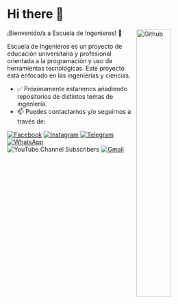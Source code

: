 # Hi there 👋

<img width="40%" align="right" alt="Github" src="https://user-images.githubusercontent.com/48678280/88862734-4903af80-d201-11ea-968b-9c939d88a37c.gif" />

¡Bienvenido/a a Escuela de Ingenieros! 💫

Escuela de Ingenieros es un proyecto de educación universitaria y profesional orientada a la programación y uso de herramientas tecnológicas. Este proyecto está enfocado en las ingenierías y ciencias.

- ✅ Próximamente estaremos añadiendo repositorios de distintos temas de ingeniería.
- 📫 Puedes contactarnos y/o seguirnos a través de:

[![Facebook](https://img.shields.io/badge/Facebook-1877F2?style=for-the-badge&logo=facebook&logoColor=white)](https://www.facebook.com/escueladeingenierosec) [![Instagram](https://img.shields.io/badge/Instagram-E4405F?style=for-the-badge&logo=instagram&logoColor=white)](https://www.instagram.com/escueladeingenierosec/) [![Telegram](https://img.shields.io/badge/Telegram-2CA5E0?style=for-the-badge&logo=telegram&logoColor=white)](https://t.me/EscueladeIngenieros) [![WhatsApp](https://img.shields.io/badge/WhatsApp-25D366?style=for-the-badge&logo=whatsapp&logoColor=white)](https://wa.me/593963953992) ![YouTube Channel Subscribers](https://img.shields.io/youtube/channel/subscribers/UCeNDryXWxzTr5UTMQwiRDbQ?label=YouTube&style=social) [![Gmail](https://img.shields.io/badge/Gmail-D14836?style=for-the-badge&logo=gmail&logoColor=white)](mailto:coordinacion.esc.ingenieros@gmail.com)
